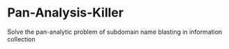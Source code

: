# Pan-Analysis-Killer
Solve the pan-analytic problem of subdomain name blasting in information collection
